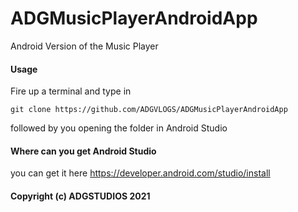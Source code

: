 # ADGMusicPlayerAndroidApp

Android Version of the Music Player


#### Usage

Fire up a terminal and type in 

````
git clone https://github.com/ADGVLOGS/ADGMusicPlayerAndroidApp
````
followed by you opening the folder in Android Studio

#### Where can you get Android Studio

you can get it here
https://developer.android.com/studio/install



#### Copyright (c) ADGSTUDIOS 2021
